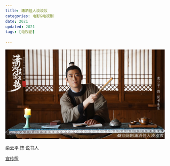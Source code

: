 ```yaml
---
title: 潇洒佳人淡淡妆
categories: 电影&电视剧
date: 2021
updated: 2021
tags: [电视剧]

---
```


![](https://raw.githubusercontent.com/rhenginium/image/main/img-1618853515969b70091635f2f662a11adbd3cc9d61829.jpg)

栾云平 饰 说书人

[宣传照](https://m.weibo.cn/7547325509/4627738008750335 )

